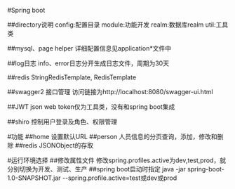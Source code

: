 #Spring boot

##directory说明
config:配置目录
module:功能开发
realm:数据库realm
util:工具类

##mysql、page helper
详细配置信息见application*文件中

##log日志
info、error日志分开生成日志文件，周期为30天

##redis
StringRedisTemplate, RedisTemplate

##swagger2
接口管理
访问链接为http://localhost:8080/swagger-ui.html

##JWT
json web token仅为工具类，没有和spring boot集成

##shiro
控制用户登录及角色、权限管理

#功能
##home
设置默认URL
##person
人员信息的分页查询，添加，修改和删除
##redis
JSONObject的存取

#运行环境选择
##修改属性文件
修改spring.profiles.active为dev,test,prod，就分别切换为开发、测试、生产
##spring boot启动时指定
java -jar spring-boot-1.0-SNAPSHOT.jar --spring.profile.active=test或dev或prod